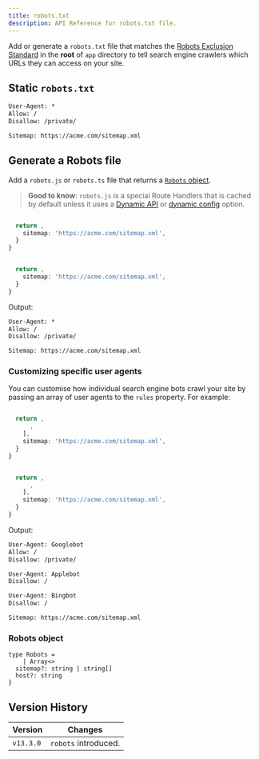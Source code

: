 ```yaml
---
title: robots.txt
description: API Reference for robots.txt file.
---
```


Add or generate a `robots.txt` file that matches the [Robots Exclusion Standard](https://en.wikipedia.org/wiki/Robots.txt#Standard) in the **root** of `app` directory to tell search engine crawlers which URLs they can access on your site.

## Static `robots.txt`

```txt filename="app/robots.txt"
User-Agent: *
Allow: /
Disallow: /private/

Sitemap: https://acme.com/sitemap.xml
```

## Generate a Robots file

Add a `robots.js` or `robots.ts` file that returns a [`Robots` object](#robots-object).

> **Good to know**: `robots.js` is a special Route Handlers that is cached by default unless it uses a [Dynamic API](/docs/app/guides/caching#dynamic-apis) or [dynamic config](/docs/app/guides/caching#segment-config-options) option.

```ts filename="app/robots.ts" switcher

  return ,
    sitemap: 'https://acme.com/sitemap.xml',
  }
}
```

```js filename="app/robots.js" switcher

  return ,
    sitemap: 'https://acme.com/sitemap.xml',
  }
}
```

Output:

```txt
User-Agent: *
Allow: /
Disallow: /private/

Sitemap: https://acme.com/sitemap.xml
```

### Customizing specific user agents

You can customise how individual search engine bots crawl your site by passing an array of user agents to the `rules` property. For example:

```ts filename="app/robots.ts" switcher

  return ,
      ,
    ],
    sitemap: 'https://acme.com/sitemap.xml',
  }
}
```

```js filename="app/robots.js" switcher

  return ,
      ,
    ],
    sitemap: 'https://acme.com/sitemap.xml',
  }
}
```

Output:

```txt
User-Agent: Googlebot
Allow: /
Disallow: /private/

User-Agent: Applebot
Disallow: /

User-Agent: Bingbot
Disallow: /

Sitemap: https://acme.com/sitemap.xml
```

### Robots object

```tsx
type Robots =
    | Array<>
  sitemap?: string | string[]
  host?: string
}
```

## Version History

| Version   | Changes              |
| --------- | -------------------- |
| `v13.3.0` | `robots` introduced. |
